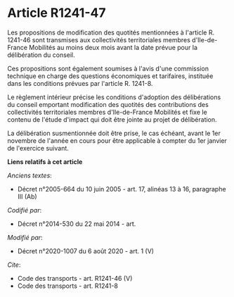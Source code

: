 # Article R1241-47

Les propositions de modification des quotités mentionnées à l'article R. 1241-46 sont transmises aux collectivités
territoriales membres d'Ile-de-France Mobilités au moins deux mois avant la date prévue pour la délibération du conseil.

Ces propositions sont également soumises à l'avis d'une commission technique en charge des questions économiques et
tarifaires, instituée dans les conditions prévues par l'article R. 1241-8. 

Le règlement intérieur précise les conditions d'adoption des délibérations du conseil emportant modification des quotités des
contributions des collectivités territoriales membres d'Ile-de-France Mobilités et fixe le contenu de l'étude d'impact qui
doit être jointe au projet de délibération.

La délibération susmentionnée doit être prise, le cas échéant, avant le 1er novembre de l'année en cours pour être applicable
à compter du 1er janvier de l'exercice suivant.

**Liens relatifs à cet article**

_Anciens textes_:

  - Décret n°2005-664 du 10 juin 2005 - art. 17, alinéas 13 à 16, paragraphe III (Ab)

_Codifié par_:

  - Décret n°2014-530 du 22 mai 2014 - art.

_Modifié par_:

  - Décret n°2020-1007 du 6 août 2020 - art. 1 (V)

_Cite_:

  - Code des transports - art. R1241-46 (V)
  - Code des transports - art. R1241-8
